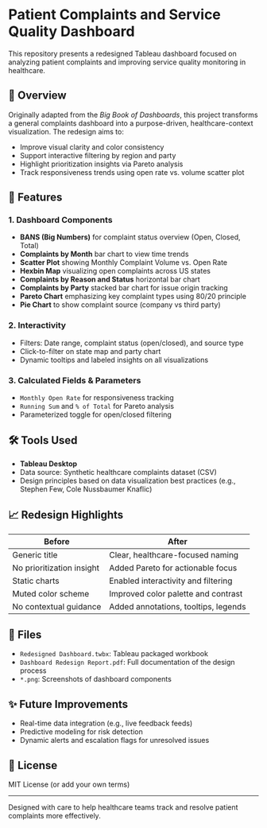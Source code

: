 # Patient Complaints and Service Quality Dashboard

This repository presents a redesigned Tableau dashboard focused on analyzing patient complaints and improving service quality monitoring in healthcare.



## 📌 Overview

Originally adapted from the *Big Book of Dashboards*, this project transforms a general complaints dashboard into a purpose-driven, healthcare-context visualization. The redesign aims to:

- Improve visual clarity and color consistency
- Support interactive filtering by region and party
- Highlight prioritization insights via Pareto analysis
- Track responsiveness trends using open rate vs. volume scatter plot

## 🧩 Features

### 1. Dashboard Components
- **BANS (Big Numbers)** for complaint status overview (Open, Closed, Total)
- **Complaints by Month** bar chart to view time trends
- **Scatter Plot** showing Monthly Complaint Volume vs. Open Rate
- **Hexbin Map** visualizing open complaints across US states
- **Complaints by Reason and Status** horizontal bar chart
- **Complaints by Party** stacked bar chart for issue origin tracking
- **Pareto Chart** emphasizing key complaint types using 80/20 principle
- **Pie Chart** to show complaint source (company vs third party)

### 2. Interactivity
- Filters: Date range, complaint status (open/closed), and source type
- Click-to-filter on state map and party chart
- Dynamic tooltips and labeled insights on all visualizations

### 3. Calculated Fields & Parameters
- `Monthly Open Rate` for responsiveness tracking
- `Running Sum` and `% of Total` for Pareto analysis
- Parameterized toggle for open/closed filtering

## 🛠️ Tools Used

- **Tableau Desktop**
- Data source: Synthetic healthcare complaints dataset (CSV)
- Design principles based on data visualization best practices (e.g., Stephen Few, Cole Nussbaumer Knaflic)

## 📈 Redesign Highlights

| Before | After |
|--------|-------|
| Generic title | Clear, healthcare-focused naming |
| No prioritization insight | Added Pareto for actionable focus |
| Static charts | Enabled interactivity and filtering |
| Muted color scheme | Improved color palette and contrast |
| No contextual guidance | Added annotations, tooltips, legends |

## 📁 Files

- `Redesigned Dashboard.twbx`: Tableau packaged workbook
- `Dashboard Redesign Report.pdf`: Full documentation of the design process
- `*.png`: Screenshots of dashboard components

## ✨ Future Improvements

- Real-time data integration (e.g., live feedback feeds)
- Predictive modeling for risk detection
- Dynamic alerts and escalation flags for unresolved issues

## 📄 License

MIT License (or add your own terms)

---

Designed with care to help healthcare teams track and resolve patient complaints more effectively.
